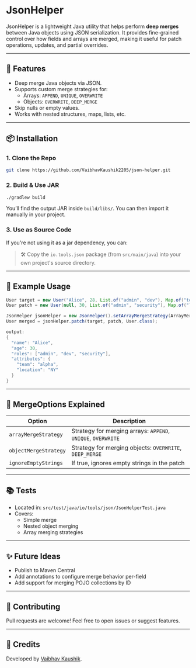 # JsonHelper

JsonHelper is a lightweight Java utility that helps perform **deep merges** between Java objects using JSON serialization. It provides fine-grained control over how fields and arrays are merged, making it useful for patch operations, updates, and partial overrides.

---

## 🚀 Features

- Deep merge Java objects via JSON.
- Supports custom merge strategies for:
    - Arrays: `APPEND`, `UNIQUE`, `OVERWRITE`
    - Objects: `OVERWRITE`, `DEEP_MERGE`
- Skip nulls or empty values.
- Works with nested structures, maps, lists, etc.

---

## 📦 Installation

### 1. Clone the Repo
```bash
git clone https://github.com/VaibhavKaushik2205/json-helper.git
```

### 2. Build & Use JAR
```bash
./gradlew build
```
You’ll find the output JAR inside `build/libs/`. You can then import it manually in your project.

### 3. Use as Source Code
If you're not using it as a jar dependency, you can:

> 🛠️ Copy the `io.tools.json` package (from `src/main/java`) into your own project's source directory.

---

## 🧪 Example Usage

```java
User target = new User("Alice", 28, List.of("admin", "dev"), Map.of("team", "alpha"));
User patch = new User(null, 30, List.of("admin", "security"), Map.of("location", "NY"));

JsonHelper jsonHelper = new JsonHelper().setArrayMergeStrategy(ArrayMergeStrategy.UNIQUE).setObjectMergeStrategy(ObjectMergeStrategy.DEEP_MERGE).setIgnoreEmptyStrings(false);
User merged = jsonHelper.patch(target, patch, User.class);

output:
{
  "name": "Alice",
  "age": 30,
  "roles": ["admin", "dev", "security"],
  "attributes": {
    "team": "alpha",
    "location": "NY"
  }
}
```

---

## 🧠 MergeOptions Explained

| Option | Description |
|--------|-------------|
| `arrayMergeStrategy` | Strategy for merging arrays: `APPEND`, `UNIQUE`, `OVERWRITE` |
| `objectMergeStrategy` | Strategy for merging objects: `OVERWRITE`, `DEEP_MERGE` |
| `ignoreEmptyStrings` | If true, ignores empty strings in the patch |

---

## 📚 Tests
- Located in: `src/test/java/io/tools/json/JsonHelperTest.java`
- Covers:
    - Simple merge
    - Nested object merging
    - Array merging strategies

---

## ✨ Future Ideas
- Publish to Maven Central
- Add annotations to configure merge behavior per-field
- Add support for merging POJO collections by ID

---


## 🤝 Contributing
Pull requests are welcome! Feel free to open issues or suggest features.

---

## 🙌 Credits
Developed by [Vaibhav Kaushik](https://github.com/VaibhavKaushik2205).
